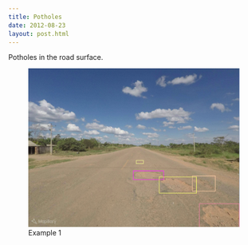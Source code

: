 ```yaml
---
title: Potholes
date: 2012-08-23
layout: post.html
---
```


Potholes in the road surface.
<div class="gallery">
    <figure >
        <a class="modal-btn"><img src="/assets/graphics/images/potholes_1.png"></a>
        <figcaption> Example 1</figcaption>
    </figure> 
</div>